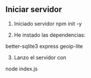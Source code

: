 ## Iniciar servidor

1. Iniciado servidor
npm init -y


2. He instado las dependencias: 

better-sqlite3
express
geoip-lite

3. Lanzo el servidor con 

node index.js

